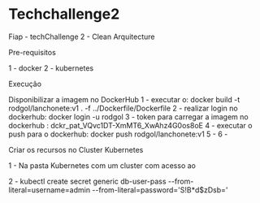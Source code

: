 # Techchallenge2

Fiap - techChallenge 2 - Clean Arquitecture

Pre-requisitos

1 - docker
2 - kubernetes

Execução

Disponibilizar a imagem no DockerHub
1 - executar o: docker build -t rodgol/lanchonete:v1 . -f ../Dockerfile/Dockerfile
2 - realizar login no dockerhub: docker login -u rodgol
3 - token para carregar a imagem no dockerhub : dckr_pat_VQvc1DT-XmMT6_XwAhz4G0os8oE
4 - executar o push para o dockerhub: docker push rodgol/lanchonete:v1
5 - 
6 -

Criar os recursos no Cluster Kubernetes

1 - Na pasta Kubernetes com um cluster com acesso ao 

2 - kubectl create secret generic db-user-pass --from-literal=username=admin     --from-literal=password='S!B\*d$zDsb='
